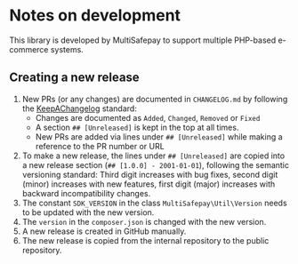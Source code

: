 # Notes on development
This library is developed by MultiSafepay to support multiple PHP-based e-commerce systems.

## Creating a new release
1) New PRs (or any changes) are documented in `CHANGELOG.md` by following the [KeepAChangelog](https://keepachangelog.com/en/1.0.0/) standard:
    - Changes are documented as `Added`, `Changed`, `Removed` or `Fixed`
    - A section `## [Unreleased]` is kept in the top at all times.
    - New PRs are added via lines under `## [Unreleased]` while making a reference to the PR number or URL
2) To make a new release, the lines under `## [Unreleased]` are copied into a new release section (`## [1.0.0] - 2001-01-01`), following the semantic versioning standard: Third digit increases with bug fixes, second digit (minor) increases with new features, first digit (major) increases with backward incompatibility changes.
3) The constant `SDK_VERSION` in the class `MultiSafepay\Util\Version` needs to be updated with the new version.
4) The `version` in the `composer.json` is changed with the new version.
5) A new release is created in GitHub manually.
6) The new release is copied from the internal repository to the public repository.
